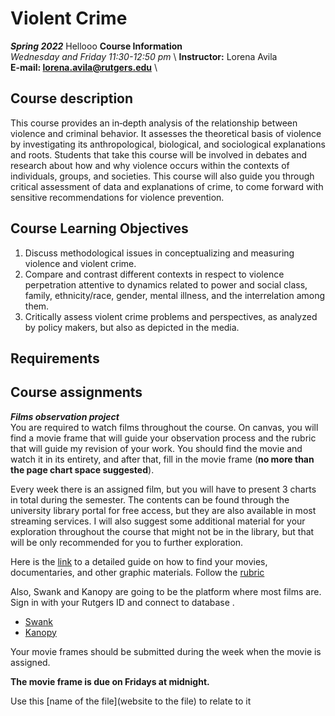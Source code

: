 # Violent Crime
***Spring 2022***
Hellooo
**Course Information** \
*Wednesday and Friday 11:30-12:50 pm* \ **Instructor:** Lorena Avila \
**E-mail: lorena.avila@rutgers.edu** \


## Course description
This course provides an in‐depth analysis of the relationship between violence and criminal behavior. It assesses the theoretical basis of violence by investigating its anthropological, biological,  and sociological explanations and roots. Students that take this course will be involved in debates and research about how and why violence occurs within the contexts of individuals, groups, and societies. This course will also guide you through critical assessment of data and explanations of crime, to come forward with sensitive recommendations for violence prevention.

## Course Learning Objectives

1.	Discuss methodological issues in conceptualizing and measuring violence and violent crime. 
2.	Compare and contrast different contexts in respect to violence perpetration attentive to dynamics related to power and social class, family, ethnicity/race, gender, mental illness, and the interrelation among them.
3.	Critically assess violent crime problems and perspectives, as analyzed by policy makers, but also as depicted in the media.

## Requirements




## Course assignments

***Films observation project*** \
You are required to watch films throughout the course. On canvas, you will find a movie frame that will guide your observation process and the rubric that will guide my revision of your work. You should find the movie and watch it in its entirety, and after that, fill in the movie frame (**no more than the page chart space suggested**). 

Every week there is an assigned film, but you will have to present 3 charts in total during the semester. The contents can be found through the university library portal for free access, but they are also available in most streaming services. I will also suggest some additional material for your exploration throughout the course that might not be in the library, but that will be only recommended for you to further exploration.

Here is the [link](https://libguides.rutgers.edu/c.php?g=336621&p=2266575) to a detailed guide on how to find your movies, documentaries, and other graphic materials.
Follow the [rubric](Film_Rubric)


Also, Swank and Kanopy are going to be the platform where most films are. Sign in with your Rutgers ID and connect to database . 

- [Swank](https://www.libraries.rutgers.edu/databases/swank)
- [Kanopy](https://www.libraries.rutgers.edu/databases/kanopy)

Your movie frames should be submitted during the week when the movie is assigned. 

**The movie frame is due on Fridays at midnight.**




Use this [name of the file](website to the file) to relate to it
